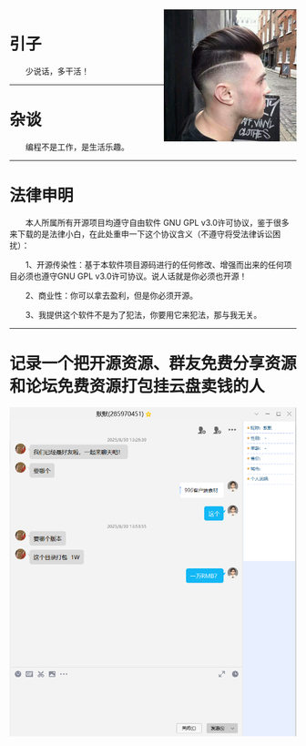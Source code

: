 <img src='https://github.com/AndrewChien/Blog/blob/master/source/photo.png' align='right'/>

# 引子

&emsp;&emsp;少说话，多干活！</br>

---
# 杂谈

&emsp;&emsp;编程不是工作，是生活乐趣。</br>

---

# 法律申明

&emsp;&emsp;本人所属所有开源项目均遵守自由软件 GNU GPL v3.0许可协议，鉴于很多来下载的是法律小白，在此处重申一下这个协议含义（不遵守将受法律诉讼困扰）：</br>

&emsp;&emsp;1、开源传染性：基于本软件项目源码进行的任何修改、增强而出来的任何项目必须也遵守GNU GPL v3.0许可协议。说人话就是你必须也开源！</br>

&emsp;&emsp;2、商业性：你可以拿去盈利，但是你必须开源。</br>

&emsp;&emsp;3、我提供这个软件不是为了犯法，你要用它来犯法，那与我无关。</br>

---
# 记录一个把开源资源、群友免费分享资源和论坛免费资源打包挂云盘卖钱的人
<img src='https://github.com/AndrewChien/Blog/blob/master/source/wechat_2025-09-14_115930_491.png' align='left'/>

